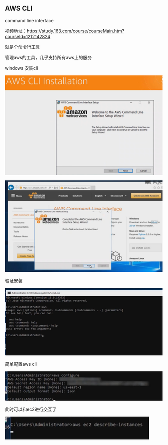 ## AWS CLI

command line interface

视频地址：https://study.163.com/course/courseMain.htm?courseId=1212142824



就是个命令行工具

管理aws的工具，几乎支持所有aws上的服务

windows 安装cli

![image-20211212163333392](_assets/AWS%20CLI/image-20211212163333392.png)



![image-20211212163421483](_assets/AWS%20CLI/image-20211212163421483.png)



验证安装

![image-20211212163440854](_assets/AWS%20CLI/image-20211212163440854.png)



简单配置aws cli

![image-20211212163527109](_assets/AWS%20CLI/image-20211212163527109.png)



此时可以和ec2进行交互了

![image-20211212163552990](_assets/AWS%20CLI/image-20211212163552990.png)







